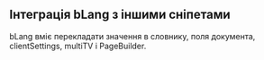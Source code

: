 ## Інтеграція bLang з іншими сніпетами  ##

bLang вміє перекладати значення в словнику, поля документа, clientSettings, multiTV і PageBuilder.
